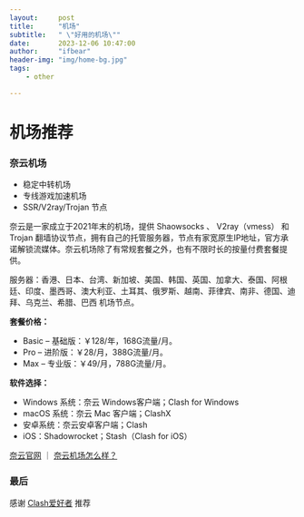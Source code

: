 ```yaml
---
layout:     post
title:      "机场"
subtitle:   " \"好用的机场\""
date:       2023-12-06 10:47:00
author:     "ifbear"
header-img: "img/home-bg.jpg"
tags:
    - other

---
```


# 机场推荐

### 奈云机场

- 稳定中转机场
- 专线游戏加速机场
- SSR/V2ray/Trojan 节点

奈云是一家成立于2021年末的机场，提供 Shaowsocks 、 V2ray（vmess） 和 Trojan 翻墙协议节点，拥有自己的托管服务器，节点有家宽原生IP地址，官方承诺解锁流媒体。奈云机场除了有常规套餐之外，也有不限时长的按量付费套餐提供。

服务器：香港、日本、台湾、新加坡、美国、韩国、英国、加拿大、泰国、阿根廷、印度、墨西哥、澳大利亚、土耳其、俄罗斯、越南、菲律宾、南非、德国、迪拜、乌克兰、希腊、巴西 机场节点。

**套餐价格：**

- Basic – 基础版：￥128/年，168G流量/月。
- Pro – 进阶版：￥28/月，388G流量/月。
- Max – 专业版：￥49/月，788G流量/月。

**软件选择：**

- Windows 系统：奈云 Windows客户端；Clash for Windows
- macOS 系统：奈云 Mac 客户端；ClashX
- 安卓系统：奈云安卓客户端；Clash
- iOS：Shadowrocket；Stash（Clash for iOS）

[奈云官网](https://www.naiunny.store/#/register?code=cgXsxjLY) ｜ [奈云机场怎么样？](https://clashjichang.com/how-about-naiun/) 



### 最后

感谢 [Clash爱好者](https://clashjichang.com/) 推荐